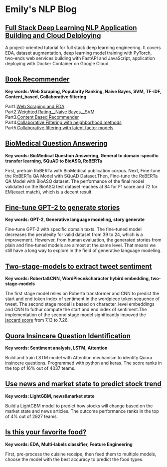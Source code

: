 # Emily's NLP Blog

## [Full Stack Deep Learning NLP Application Building and Cloud Delploying](https://github.com/EmilyNLP/Full-Stack-Deep-Learning-NLP-Application-Building-and-Cloud-Delploying)
A project-oriented tutorial for full stack deep learning engineering. It covers EDA, dataset augmentation, deep learning model training with PyTorch, two-ends web services building with FastAPI and JavaScript, application deploying with Docker Container on Google Cloud.

## [Book Recommender](https://github.com/EmilyNLP/Book-Recommender)
**Key words: Web Scraping, Popularity Ranking, Naive Bayes, SVM, TF-iDF, Content_based, Collaborative filtering**

Part1.[Web Scraping and EDA](https://github.com/EmilyNLP/Book-Recommender/blob/master/1_Web%20Scraping_EDA.ipynb) <br/>
Part2.[Weighted Rating__Naive Bayes__SVM](https://github.com/EmilyNLP/Book-Recommender/blob/master/2_Weighted%20Rating_Naive%20Bayes_SVM.ipynb) <br/>
Part3.[Content Based Recommender](https://github.com/EmilyNLP/Book-Recommender/blob/master/3_Content%20Based%20Recommender.ipynb)  <br/>
Part4.[Collaborative Filtering with neighborhood methods](https://github.com/EmilyNLP/Book-Recommender/blob/master/4_Collaborative%20Filtering%20with%20neighborhood%20methods.ipynb)  <br/>
Part5.[Collaborative filtering with latent factor models](https://github.com/EmilyNLP/Book-Recommender/blob/master/5_Collaborative%20filtering%20with%20latent%20factor%20models.ipynb)  <br/>


## [BioMedical Question Answering](https://github.com/EmilyNLP/BioMedical-Question-Answering)
**Key words: BioMedical Question Answering, General to domain-specific transfer learning, SQuAD to BioASQ, RoBERTa**

First, pretrain RoBERTa with BioMedical publication corpus. Next, Fine-tune the RoBERTa QA Model with SQuAD Dataset.Then, Fine-tune the RoBERTa QA Model with BioASQ dataset. The performance of the final model validated on the BioASQ test dataset reaches at 84 for F1 score and 72 for EM(exact match), which is a decent result. 


## [Fine-tune GPT-2 to generate stories](https://github.com/EmilyNLP/Fine-Tune-GPT2-to-Generate-Stories)
**Key words: GPT-2, Generative language modeling, story generate**

Fine-tune GPT-2 with specific domain texts. The fine-tuned model decreases the perplexity for valid dataset from 39 to 24, which is a improvement. Howerver, from human evaluation, the generated stories from plain and fine-tuned models are almost at the same level. That means we still have a long way to explore in the field of generative language modeling. 

## [Two-stage-models to extract tweet sentiment](https://github.com/EmilyNLP/Tweet-Sentiment-Extraction)
**Key words: Roberta&CNN, WordPiece&character hybird embedding, two-stage-models**

The first stage model relies on Roberta transformer and CNN to predict the start and end token index of sentiment in the wordpiece token sequence of tweet. The second stage model is based on character_level embeddings and CNN to futhur compute the start and end index of sentiment.The implementation of the second stage model significantly impoved the [jaccard score](https://en.wikipedia.org/wiki/Jaccard_index) from 7.13 to 7.26.

## [Quora Insincere Question Identification](https://github.com/EmilyNLP/Quora-Insincere-Questions-Classification)
**Key words: Sentiment analysis, LSTM, Attention**

Build and train LSTM model with Attention mechanism to identify Quora insincere questions. Programmed with python and keras. The score ranks in the top of 16% out of 4037 teams.

## [Use news and market state to predict stock trend](https://www.kaggle.com/emily2008/two-sigma-stock-news-market?scriptVersionId=7345306)
**Key words: LightGBM, news&market state**

Build a LightGBM model to predict how stocks will change based on the market state and news articles. The outcome performance ranks in the top  of 4% out of 2927 teams.

## [Is this your favorite food?](https://github.com/EmilyNLP/Identify-Cuisine-Type-with-Recipe)
**Key words: EDA, Multi-labels classifier, Feature Engineering**

First, pre-process the cuisine receipe, then feed them to multiple models, choose the model with the best accuracy to predict the food types. 
